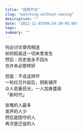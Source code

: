 ```yaml
---
title: "视而不见"
slug: "watching-without-seeing"
description: ""
date: "2022-11-03T09:54:30-05:00"
tags: 
summary: ""
---
```

何必讨论骨肉相连\
如何假装这一切未曾发生\
然后：历史是永不回头\
也许未必那样好

但是：不会这样坏\
一轮红日升起后，阴影铺开\
众人低垂目光，一人加身盛装\
「新时代」

张嘴的人最多\
发声的人少\
然后是困守的人\
再次是迁徙的人
